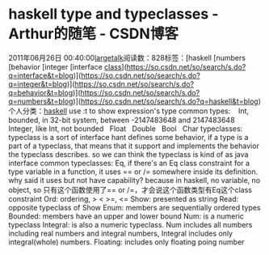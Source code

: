 # haskell type and typeclasses - Arthur的随笔 - CSDN博客
2011年06月26日 00:40:00[largetalk](https://me.csdn.net/largetalk)阅读数：828标签：[haskell																[numbers																[behavior																[integer																[interface																[class](https://so.csdn.net/so/search/s.do?q=class&t=blog)](https://so.csdn.net/so/search/s.do?q=interface&t=blog)](https://so.csdn.net/so/search/s.do?q=integer&t=blog)](https://so.csdn.net/so/search/s.do?q=behavior&t=blog)](https://so.csdn.net/so/search/s.do?q=numbers&t=blog)](https://so.csdn.net/so/search/s.do?q=haskell&t=blog)
个人分类：[haskell](https://blog.csdn.net/largetalk/article/category/837038)
use :t to show expression's type
common types: 
  Int, bounded, in 32-bit system, between -2147483648 and 2147483648
  Integer, like Int, not bounded
  Float
  Double
  Bool
  Char
typeclasses: typeclass is a sort of interface hant defines some behavior, if a type is a part of a typeclass, that means that it support and implements the behavior the typeclass describes. so we can think the typeclass is kind of as java interface
common typeclasses:
Eq, if there's an Eq class constraint for a type variable in a function, it uses == or /= somewhere inside its definition. why said it uses but not have capability? because in haskell, no variable, no object, so 只有这个函数使用了== or /=，才会说这个函数类型有Eq这个class constraint
Ord: ordering, > < >=, <=
Show: presented as string
Read: opposite typeclass of Show
Enum: members are sequentially ordered types
Bounded: members have an upper and lower bound
Num: is a numeric typeclass
Integral: is also a numeric typeclass. Num includes all numbers including real numbers and integral numbers, Integral includes only integral(whole) numbers.
Floating: includes only floating poing number
